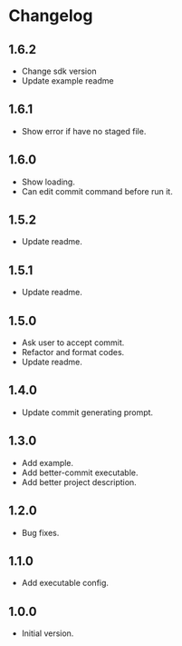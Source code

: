 # Changelog

## 1.6.2

- Change sdk version
- Update example readme

## 1.6.1

- Show error if have no staged file.

## 1.6.0

- Show loading.
- Can edit commit command before run it.

## 1.5.2

- Update readme.

## 1.5.1

- Update readme.

## 1.5.0

- Ask user to accept commit.
- Refactor and format codes.
- Update readme.

## 1.4.0

- Update commit generating prompt.

## 1.3.0

- Add example.
- Add better-commit executable.
- Add better project description.

## 1.2.0

- Bug fixes.

## 1.1.0

- Add executable config.

## 1.0.0

- Initial version.
